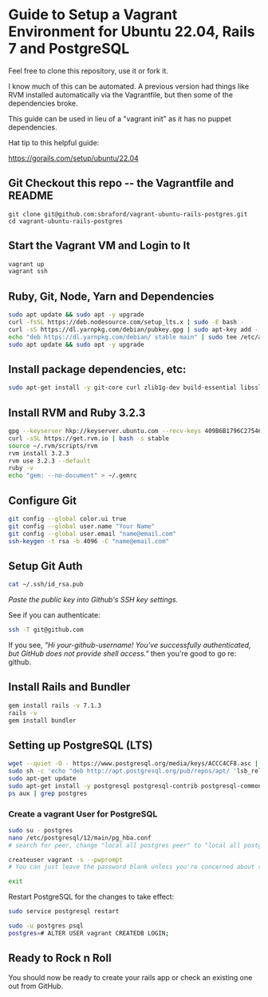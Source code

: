 # Guide to Setup a Vagrant Environment for Ubuntu 22.04, Rails 7 and PostgreSQL

Feel free to clone this repository, use it or fork it.

I know much of this can be automated. A previous version had things like RVM installed automatically via the Vagrantfile, but then some of the dependencies broke.

This guide can be used in lieu of a "vagrant init" as it has no puppet dependencies.

Hat tip to this helpful guide:

https://gorails.com/setup/ubuntu/22.04

## Git Checkout this repo -- the Vagrantfile and README

```
git clone git@github.com:sbraford/vagrant-ubuntu-rails-postgres.git
cd vagrant-ubuntu-rails-postgres
```

## Start the Vagrant VM and Login to It

```bash
vagrant up
vagrant ssh
```

## Ruby, Git, Node, Yarn and Dependencies

```bash
sudo apt update && sudo apt -y upgrade
curl -fsSL https://deb.nodesource.com/setup_lts.x | sudo -E bash -
curl -sS https://dl.yarnpkg.com/debian/pubkey.gpg | sudo apt-key add -
echo "deb https://dl.yarnpkg.com/debian/ stable main" | sudo tee /etc/apt/sources.list.d/yarn.list
sudo apt update && sudo apt -y upgrade
```


## Install package dependencies, etc:

```bash
sudo apt-get install -y git-core curl zlib1g-dev build-essential libssl-dev libreadline-dev libyaml-dev libsqlite3-dev sqlite3 libxml2-dev libxslt1-dev libcurl4-openssl-dev libffi-dev nodejs yarn libgdbm-dev libncurses5-dev automake libtool bison libffi-dev
```

## Install RVM and Ruby 3.2.3

```bash
gpg --keyserver hkp://keyserver.ubuntu.com --recv-keys 409B6B1796C275462A1703113804BB82D39DC0E3 7D2BAF1CF37B13E2069D6956105BD0E739499BDB
curl -sSL https://get.rvm.io | bash -s stable
source ~/.rvm/scripts/rvm
rvm install 3.2.3
rvm use 3.2.3 --default
ruby -v
echo "gem: --no-document" > ~/.gemrc
```

## Configure Git

```bash
git config --global color.ui true
git config --global user.name "Your Name"
git config --global user.email "name@email.com"
ssh-keygen -t rsa -b 4096 -C "name@email.com"
```

## Setup Git Auth

```bash
cat ~/.ssh/id_rsa.pub
````

*Paste the public key into Github's SSH key settings.*

See if you can authenticate:

```bash
ssh -T git@github.com
```

If you see, *"Hi your-github-username! You've successfully authenticated, but GitHub does not provide shell access."* then you're good to go re: github.

## Install Rails and Bundler

```bash
gem install rails -v 7.1.3
rails -v
gem install bundler
```

## Setting up PostgreSQL (LTS)

```bash
wget --quiet -O - https://www.postgresql.org/media/keys/ACCC4CF8.asc | sudo apt-key add -
sudo sh -c 'echo "deb http://apt.postgresql.org/pub/repos/apt/ 'lsb_release -cs'-pgdg main" >> /etc/apt/sources.list.d/pgdg.list'
sudo apt-get update
sudo apt-get install -y postgresql postgresql-contrib postgresql-common libpq-dev
ps aux | grep postgres
```

### Create a vagrant User for PostgreSQL

```bash
sudo su - postgres
nano /etc/postgresql/12/main/pg_hba.conf
# search for peer, change "local all postgres peer" to "local all postgres md5" or on local vagrant "local all all trust"

createuser vagrant -s --pwprompt
# You can just leave the password blank unless you're concerned about security.

exit
```

Restart PostgreSQL for the changes to take effect:

```bash
sudo service postgresql restart
```

```bash
sudo -u postgres psql
postgres=# ALTER USER vagrant CREATEDB LOGIN;
```

## Ready to Rock n Roll

You should now be ready to create your rails app or check an existing one out from GitHub.

